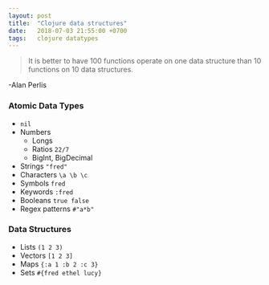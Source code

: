 ```yaml
---
layout: post
title:  "Clojure data structures"
date:   2018-07-03 21:55:00 +0700
tags:   clojure datatypes
---
```


> It is better to have 100 functions operate on one data structure than 10 functions on 10 data structures.

-Alan Perlis

### Atomic Data Types
- `nil`
- Numbers
  + Longs
  + Ratios `22/7`
  + BigInt, BigDecimal
- Strings `"fred"`
- Characters `\a \b \c`
- Symbols `fred`
- Keywords `:fred`
- Booleans `true false`
- Regex patterns `#"a*b"`

### Data Structures
- Lists `(1 2 3)`
- Vectors `[1 2 3]`
- Maps `{:a 1 :b 2 :c 3}`
- Sets `#{fred ethel lucy}`

